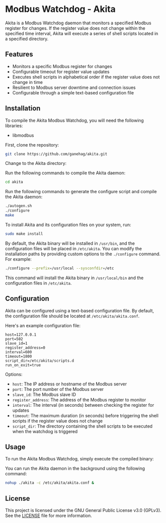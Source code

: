 # Modbus Watchdog - Akita

Akita is a Modbus Watchdog daemon that monitors a specified Modbus register for changes. If the register value does not change within the specified time interval, Akita will execute a series of shell scripts located in a specified directory.

## Features

- Monitors a specific Modbus register for changes
- Configurable timeout for register value updates
- Executes shell scripts in alphabetical order if the register value does not change in time
- Resilient to Modbus server downtime and connection issues
- Configurable through a simple text-based configuration file


## Installation

To compile the Akita Modbus Watchdog, you will need the following libraries:

- libmodbus

First, clone the repository:

```bash
git clone https://github.com/ganehag/akita.git
```

Change to the Akita directory:

Run the following commands to compile the Akita daemon:

```bash
cd akita
```

Run the following commands to generate the configure script and compile the Akita daemon:

```bash
./autogen.sh
./configure
make
```

To install Akita and its configuration files on your system, run:

```bash
sudo make install
```

By default, the Akita binary will be installed in `/usr/bin`, and the configuration files will be placed in `/etc/akita`. You can modify the installation paths by providing custom options to the `./configure` command. For example:

```bash
./configure --prefix=/usr/local --sysconfdir=/etc
```

This command will install the Akita binary in `/usr/local/bin` and the configuration files in `/etc/akita`.

## Configuration

Akita can be configured using a text-based configuration file. By default, the configuration file should be located at `/etc/akita/akita.conf`.

Here's an example configuration file:

```text
host=127.0.0.1
port=502
slave_id=1
register_address=0
interval=600
timeout=1800
script_dir=/etc/akita/scripts.d
run_on_exit=true
```

Options:

- `host`: The IP address or hostname of the Modbus server
- `port`: The port number of the Modbus server
- `slave_id`: The Modbus slave ID
- `register_address`: The address of the Modbus register to monitor
- `interval`: The interval (in seconds) between checking the register for updates
- `timeout`: The maximum duration (in seconds) before triggering the shell scripts if the register value does not change
- `script_dir`: The directory containing the shell scripts to be executed when the watchdog is triggered


## Usage

To run the Akita Modbus Watchdog, simply execute the compiled binary:


You can run the Akita daemon in the background using the following command:

```bash
nohup ./akita -c /etc/akita/akita.conf &
```

## License

This project is licensed under the GNU General Public License v3.0 (GPLv3). See the [LICENSE](LICENSE) file for more information.

